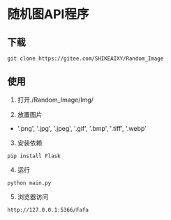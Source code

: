 # 随机图API程序

## 下载

```
git clone https://gitee.com/SHIKEAIXY/Random_Image
```

## 使用

1. 打开./Random_Image/Img/

2. 放置图片
 - '.png', '.jpg', '.jpeg', '.gif', '.bmp', '.tiff', '.webp'

3. 安装依赖

```
pip install Flask
```

4. 运行

```
python main.py
```

5. 浏览器访问

```
http://127.0.0.1:5366/Fafa
```